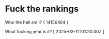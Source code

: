 # Fuck the rankings

Who the hell am I?
{ 14156464 }

What fucking year is it?
[ 2025-03-11T01:20:00Z ]
